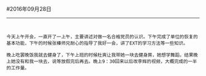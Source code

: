 #2016年09月28日
- - - - -
#
    今天上午开会，一直开了一上午，主要讲述对做一名合格党员的认识。下午完成了单位的恢复的基本功能，下午的时候张榛师兄耐心的指导了我好一会，讲了EXT的学习方法等一些知识。

    晚上吃罢晚饭我就去健身了，下午上班的时候杜爽让我带她一块去健身房，她想学舞蹈，结果晚上她没有和我一块去，说等放假完后再去。晚上9：30回来以后改李辉的视频，大概完成的一半的工作量。